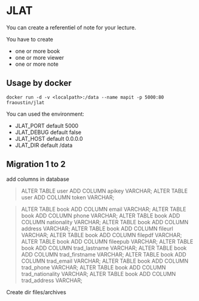 # JLAT

You can create a referentiel of note for your lecture.

You have to create

- one or more book
- one or more viewer
- one or more note

## Usage by docker

    docker run -d -v <localpath>:/data --name mapit -p 5000:80 fraoustin/jlat

You can used the environment:

- JLAT_PORT default 5000
- JLAT_DEBUG default false
- JLAT_HOST default 0.0.0.0
- JLAT_DIR default /data

## Migration 1 to 2

add columns in database

> ALTER TABLE user ADD COLUMN apikey VARCHAR;
> ALTER TABLE user ADD COLUMN token VARCHAR;

> ALTER TABLE book ADD COLUMN email VARCHAR;
> ALTER TABLE book ADD COLUMN phone VARCHAR;
> ALTER TABLE book ADD COLUMN nationality VARCHAR;
> ALTER TABLE book ADD COLUMN address VARCHAR;
> ALTER TABLE book ADD COLUMN fileurl VARCHAR;
> ALTER TABLE book ADD COLUMN filepdf VARCHAR;
> ALTER TABLE book ADD COLUMN fileepub VARCHAR;
> ALTER TABLE book ADD COLUMN trad_lastname VARCHAR;
> ALTER TABLE book ADD COLUMN trad_firstname VARCHAR;
> ALTER TABLE book ADD COLUMN trad_email VARCHAR;
> ALTER TABLE book ADD COLUMN trad_phone VARCHAR;
> ALTER TABLE book ADD COLUMN trad_nationality VARCHAR;
> ALTER TABLE book ADD COLUMN trad_address VARCHAR;

Create dir files/archives